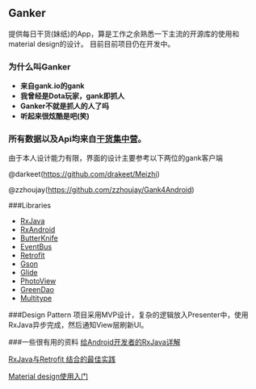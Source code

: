 ## Ganker
提供每日干货(妹纸)的App，算是工作之余熟悉一下主流的开源库的使用和material design的设计。
目前目前项目仍在开发中。

### 为什么叫Ganker
- **来自gank.io的gank**
- **我曾经是Dota玩家，gank即抓人**
- **Ganker不就是抓人的人了吗**
- **听起来很炫酷是吧(笑)**

### 所有数据以及Api均来自[干货集中营](http://gank.io/)。


由于本人设计能力有限，界面的设计主要参考以下两位的gank客户端

@darkeet(https://github.com/drakeet/Meizhi)

@zzhoujay(https://github.com/zzhoujay/Gank4Android)


###Libraries   
* [RxJava](https://github.com/ReactiveX/RxJava) 
* [RxAndroid](https://github.com/ReactiveX/RxAndroid)
* [ButterKnife](https://github.com/JakeWharton/butterknife)
* [EventBus](https://github.com/greenrobot/EventBus)
* [Retrofit](https://github.com/square/retrofit)
* [Gson](https://github.com/google/gson)
* [Glide](https://github.com/bumptech/glide)
* [PhotoView](https://github.com/chrisbanes/PhotoView)
* [GreenDao](https://github.com/greenrobot/greenDAO)
* [Multitype](https://github.com/drakeet/MultiType)

###Design Pattern
项目采用MVP设计，复杂的逻辑放入Presenter中，使用RxJava异步完成，然后通知View层刷新UI。

###一些很有用的资料
[给Android开发者的RxJava详解](http://gank.io/post/560e15be2dca930e00da1083)

[RxJava与Retrofit 结合的最佳实践](http://gank.io/post/56e80c2c677659311bed9841)

[Material design使用入门](http://www.open-open.com/lib/view/open1436152483833.html#_label0)


